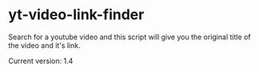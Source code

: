 # yt-video-link-finder
Search for a youtube video and this script will give you the original title of the video and it's link.

Current version: 1.4
